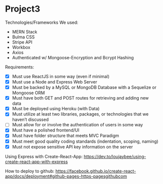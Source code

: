 # Project3
Technologies/Frameworks We used:
* MERN Stack
* Bulma CSS
* Stripe API
* Workbox
* Axios
* Authenticated w/ Mongoose-Encryption and Bcrypt Hashing


Requirements:
* [x] Must use ReactJS in some way (even if minimal)
* [x] Must use a Node and Express Web Server
* [x] Must be backed by a MySQL or MongoDB Database with a Sequelize or Mongoose ORM
* [x] Must have both GET and POST routes for retrieving and adding new data
* [x] Must be deployed using Heroku (with Data)
* [x] Must utilize at least two libraries, packages, or technologies that we haven’t discussed
* [ ] Must allow for or involve the authentication of users in some way
* [x] Must have a polished frontend/UI
* [x] Must have folder structure that meets MVC Paradigm
* [x] Must meet good quality coding standards (indentation, scoping, naming)
* [x] Must not expose sensitive API key information on the server

Using Express with Create-React-App:
https://dev.to/loujaybee/using-create-react-app-with-express

How to deploy to github:
https://facebook.github.io/create-react-app/docs/deployment#github-pages-https-pagesgithubcom
